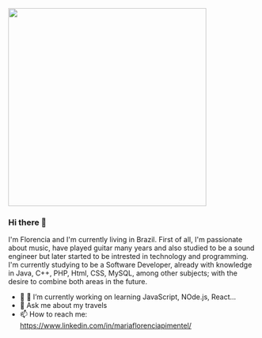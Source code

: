  <img src="https://media.giphy.com/media/DoOEBbpzK6jpRU3SAF/giphy.gif" width="400px">

### Hi there 👋 

I'm Florencia and I'm currently living in Brazil. First of all, I'm passionate about music, have played guitar many years and also studied to be a sound engineer but later started to be intrested in technology and programming. I'm currently studying to be a Software Developer, already with knowledge in Java, C++, PHP, Html, CSS, MySQL, among other subjects; with the desire to combine both areas in the future. 

- 🔭 🌱 I’m currently working on learning JavaScript, NOde.js, React...
- 💬 Ask me about my travels
- 📫 How to reach me: https://www.linkedin.com/in/mariaflorenciapimentel/



<!--
**MariaFlorenciaP/MariaFlorenciaP** is a ✨ _special_ ✨ repository because its `README.md` (this file) appears on your GitHub profile.



